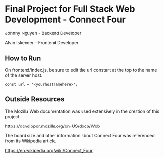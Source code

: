 # Final Project for Full Stack Web Development - Connect Four

Johnny Nguyen - Backend Developer

Alvin Iskender - Frontend Developer

## How to Run




On frontend/index.js, be sure to edit the url constant at the top to the name of the server host.

    const url = '<yourhostnamehere>';

## Outside Resources

The Mozilla Web documentation was used extensively in the creation of this project.

https://developer.mozilla.org/en-US/docs/Web

The board size and other information about Connect Four was referenced from its Wikipedia article.

https://en.wikipedia.org/wiki/Connect_Four
